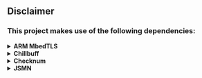 ## Disclaimer
### This project makes use of the following dependencies:

<details>
<summary>
<strong>ARM MbedTLS</strong>
</summary>
<p>
This library makes use of the MbedTLS crypto/SSL library from ARM, which at the time of writing (23. September, 2020) is stable at version 2.24.0, <a href="https://github.com/ARMmbed/mbedtls/blob/master/LICENSE">Apache-2.0 licensed</a> and available here: https://tls.mbed.org/download
</p>
<p>
All credits for MbedTLS go to ARM and <a href="https://github.com/ARMmbed/mbedtls/contributors">its contributors</a>.

---

#### [ARM MbedTLS](https://en.wikipedia.org/wiki/Mbed_TLS) GitHub Repo: https://github.com/ARMmbed/mbedtls
#### Used stable version 2.24.0: https://github.com/ARMmbed/mbedtls/releases/tag/v2.24.0

---
</p>
</details>

<details>
<summary>
<strong>Chillbuff</strong>
</summary>
<p>
This library makes use of chillbuff; a generic, lightweight, header-only dynamic-size array, which at the time of writing (23. September, 2020) is <a href="https://github.com/GlitchedPolygons/chillbuff/blob/master/LICENSE">Apache-2.0 licensed</a> and available on GitHub.
</p>
<p>

---

#### Chillbuff GitHub Repo: https://github.com/GlitchedPolygons/chillbuff
#### Used commit: [`58b1b5ac45b7f9a921350eaa81d057eae04d77e0`](https://github.com/GlitchedPolygons/chillbuff/tree/58b1b5ac45b7f9a921350eaa81d057eae04d77e0)

---
</p>
</details>

<details>
<summary>
<strong>Checknum</strong>
</summary>
<p>
This library makes use of checknum; a single header containing a function for checking whether a given C-string contains an integer or a floating-point number. <a href="https://github.com/GlitchedPolygons/checknum/blob/master/LICENSE">Apache-2.0 licensed</a> at the time of writing (23. September, 2020) and available on GitHub.
</p>
<p>

---

#### Chillbuff GitHub Repo: https://github.com/GlitchedPolygons/checknum
#### Used commit: [`7d64f5b698a7ef852435bbd5befbbc30a96734df`](https://github.com/GlitchedPolygons/checknum/tree/7d64f5b698a7ef852435bbd5befbbc30a96734df)

---
</p>
</details>

<details>
<summary>
<strong>JSMN</strong>
</summary>
<p>
This library makes use of JSMN; a minimalistic, lightweight, header-only JSON parser in C, which at the time of writing (23. September, 2020) is <a href="https://github.com/zserge/jsmn/blob/master/LICENSE">MIT licensed</a> and available on GitHub.
</p>
<p>

---

#### JSMN GitHub Repo: https://github.com/zserge/jsmn
#### Used commit: [`85695f3d5903b1cd5b4030efe50db3b4f5f3c928`](https://github.com/zserge/jsmn/tree/85695f3d5903b1cd5b4030efe50db3b4f5f3c928)

---
</p>
</details>
